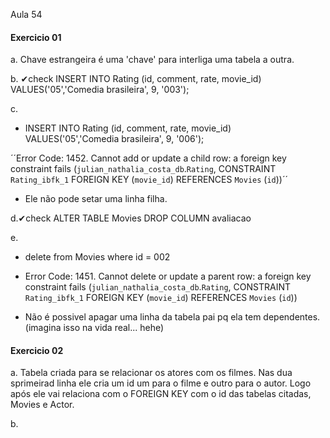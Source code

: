Aula 54 

#### Exercicio 01

a. Chave estrangeira é uma 'chave' para interliga uma tabela a outra. 

b. ✔check
INSERT INTO Rating (id, comment, rate, movie_id)
VALUES('05','Comedia brasileira', 9, '003');

c. 
- INSERT INTO Rating (id, comment, rate, movie_id)
VALUES('05','Comedia brasileira', 9, '006');

´´Error Code: 1452. Cannot add or update a child row: a foreign key constraint fails (`julian_nathalia_costa_db`.`Rating`, CONSTRAINT `Rating_ibfk_1` FOREIGN KEY (`movie_id`) REFERENCES `Movies` (`id`))´´

- Ele não pode setar uma linha filha.

d.✔check
ALTER TABLE Movies DROP COLUMN avaliacao

e. 
- delete from Movies where id = 002
- Error Code: 1451. Cannot delete or update a parent row: a foreign key constraint fails (`julian_nathalia_costa_db`.`Rating`, CONSTRAINT `Rating_ibfk_1` FOREIGN KEY (`movie_id`) REFERENCES `Movies` (`id`))

- Não é possivel apagar uma linha da tabela pai pq ela tem dependentes. (imagina isso na vida real... hehe)

#### Exercicio 02

a. Tabela criada para se relacionar os atores com os filmes. Nas dua sprimeirad linha ele cria um id um para o filme e outro para o autor. Logo após ele vai relaciona com o FOREIGN KEY com o id das tabelas citadas, Movies e Actor.

b. 
